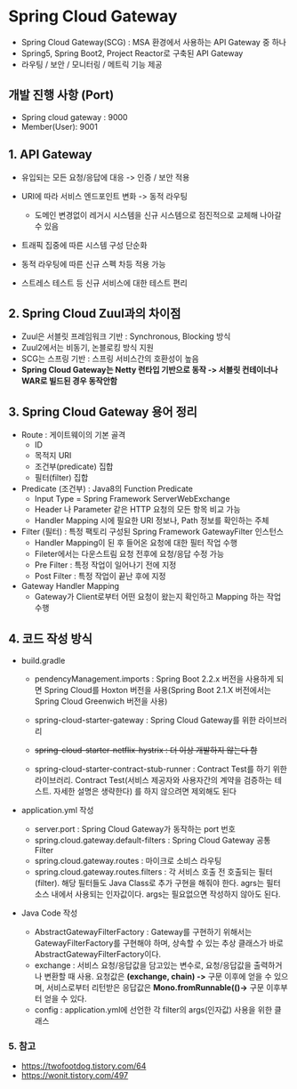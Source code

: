 # Spring Cloud Gateway

- Spring Cloud Gateway(SCG) : MSA 환경에서 사용하는 API Gateway 중 하나
- Spring5, Spring Boot2, Project Reactor로 구축된 API Gateway
- 라우팅 / 보안 / 모니터링 / 메트릭 기능 제공



## 개발 진행 사항 (Port)

* Spring cloud gateway : 9000
* Member(User): 9001



## 1. API Gateway

- 유입되는 모든 요청/응답에 대응 -> 인증 / 보안 적용

- URI에 따라 서비스 엔드포인트 변화 -> 동적 라우팅 

  - 도메인 변경없이 레거시 시스템을 신규 시스템으로 점진적으로 교체해 나아갈 수 있음

- 트래픽 집중에 따른 시스템 구성 단순화

- 동적 라우팅에 따른 신규 스펙 차등 적용 가능

- 스트레스 테스트 등 신규 서비스에 대한 테스트 편리

  

## 2. Spring Cloud Zuul과의 차이점

* Zuul은 서블릿 프레임워크 기반 : Synchronous, Blocking 방식
* Zuul2에서는 비동기, 논블로킹 방식 지원
* SCG는 스프링 기반 : 스프링 서비스간의 호환성이 높음
* **Spring Cloud Gateway는 Netty 런타입 기반으로 동작 -> 서블릿 컨테이너나 WAR로 빌드된 경우 동작안함**



## 3. Spring Cloud Gateway 용어 정리

- Route : 게이트웨이의 기본 골격
  - ID
  - 목적지 URI
  - 조건부(predicate) 집합
  - 필터(filter) 집합
- Predicate (조건부) : Java8의 Function Predicate
  - Input Type = Spring Framework ServerWebExchange
  - Header 나 Parameter 같은 HTTP 요청의 모든 항목 비교 가능
  - Handler Mapping 시에 필요한 URI 정보나, Path 정보를 확인하는 주체
- Filter (필터) : 특정 팩토리 구성된 Spring Framework GatewayFilter 인스턴스
  - Handler Mapping이 된 후 들어온 요청에 대한 필터 작업 수행
  - Fileter에서는 다운스트림 요청 전후에 요청/응답 수정 가능
  - Pre Filter : 특정 작업이 일어나기 전에 지정
  - Post Filter : 특정 작업이 끝난 후에 지정
- Gateway Handler Mapping
  - Gateway가 Client로부터 어떤 요청이 왔는지 확인하고 Mapping 하는 작업 수행



## 4. 코드 작성 방식

* build.gradle

  * pendencyManagement.imports : Spring Boot 2.2.x 버전을 사용하게 되면 Spring Cloud를 Hoxton 버전을 사용(Spring Boot 2.1.X 버전에서는 Spring Cloud Greenwich 버전을 사용)

  * spring-cloud-starter-gateway : Spring Cloud Gateway를 위한 라이브러리
  * ~~spring-cloud-starter-netflix-hystrix : 더 이상 개발하지 않는다 함~~

  * spring-cloud-starter-contract-stub-runner : Contract Test를 하기 위한 라이브러리. Contract Test(서비스 제공자와 사용자간의 계약을 검증하는 테스트. 자세한 설명은 생략한다) 를 하지 않으려면 제외해도 된다

* application.yml 작성

  * server.port : Spring Cloud Gateway가 동작하는 port 번호
  * spring.cloud.gateway.default-filters : Spring Cloud Gateway 공통 Filter
  * spring.cloud.gateway.routes : 마이크로 소비스 라우팅
  * spring.cloud.gateway.routes.filters : 각 서비스 호출 전 호출되는 필터(filter). 해당 필터들도 Java Class로 추가 구현을 해줘야 한다. agrs는 필터 소스 내에서 사용되는 인자값이다. args는 필요없으면 작성하지 않아도 된다.

* Java Code 작성

  * AbstractGatewayFilterFactory : Gateway를 구현하기 위해서는 GatewayFilterFactory를 구현해야 하며, 상속할 수 있는 추상 클래스가 바로 AbstractGatewayFilterFactory이다.
  * exchange : 서비스 요청/응답값을 담고있는 변수로, 요청/응답값을 출력하거나 변환할 때 사용. 요청값은 **(exchange, chain) ->** 구문 이후에 얻을 수 있으며, 서비스로부터 리턴받은 응답값은 **Mono.fromRunnable(()->** 구문 이후부터 얻을 수 있다.
  * config : application.yml에 선언한 각 filter의 args(인자값) 사용을 위한 클래스

### 5. 참고

* https://twofootdog.tistory.com/64
* https://wonit.tistory.com/497